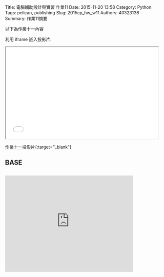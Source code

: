 Title: 電腦輔助設計與實習 作業11
Date: 2015-11-20 13:58
Category: Python
Tags: pelican, publishing
Slug: 2015cp_hw_w11
Authors: 40323138
Summary: 作業11摘要

以下為作業十一內容

利用 iframe 嵌入投影片:

<iframe src="simplest10.html" width="500" height="300"></iframe>

[作業十一投影片](simplest10.html){:target="_blank"}

 <h2>BASE <h2>
<script src="https://embed.github.com/view/3d/40323150/2015cadp/gh-pages/images/1base.stl"></script>

<iframe width="420" height="315" src="https://www.youtube.com/embed/FwubY64dpGw" frameborder="0" allowfullscreen></iframe>



